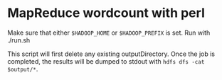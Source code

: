 MapReduce wordcount with perl
=======

Make sure that either ``$HADOOP_HOME`` or ``$HADOOP_PREFIX`` is set.  Run with
  ./run.sh <inputFile> <outputDirectory>

This script will first delete any existing outputDirectory.  Once the job is completed, the results will be dumped to stdout with ``hdfs dfs -cat $output/*``.

